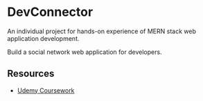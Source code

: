 # DevConnector

An individual project for hands-on experience of MERN stack web application development.

Build a social network web application for developers.

## Resources

- [Udemy Coursework](https://www.udemy.com/course/mern-stack-front-to-back/)
